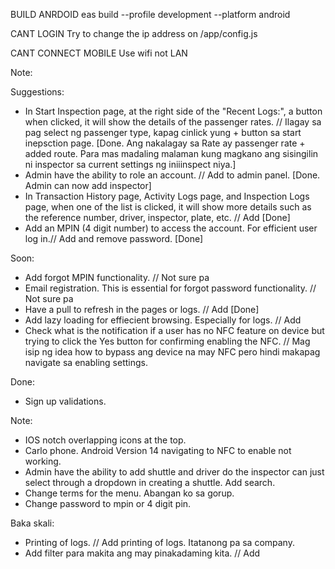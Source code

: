 BUILD ANRDOID
eas build --profile development --platform android

CANT LOGIN
Try to change the ip address on /app/config.js

CANT CONNECT MOBILE
Use wifi not LAN

Note:

Suggestions:
- In Start Inspection page, at the right side of the "Recent Logs:", a button when clicked, it will show the details of the passenger rates. // Ilagay sa pag select ng passenger type, kapag cinlick yung + button sa start inepsction page.
[Done. Ang nakalagay sa Rate ay passenger rate + added route. Para mas madaling malaman kung magkano ang sisingilin ni inspector sa current settings ng iniiinspect niya.]
- Admin have the ability to role an account. // Add to admin panel. [Done. Admin can now add inspector]
- In Transaction History page, Activity Logs page, and Inspection Logs page, when one of the list is clicked, it will show more details such as the reference number, driver, inspector, plate, etc. // Add [Done]
- Add an MPIN (4 digit number) to access the account. For efficient user log in.// Add and remove password. [Done]

Soon:
- Add forgot MPIN functionality. // Not sure pa
- Email registration. This is essential for forgot password functionality. // Not sure pa
- Have a pull to refresh in the pages or logs. // Add [Done]
- Add lazy loading for effiecient browsing. Especially for logs. // Add
- Check what is the notification if a user has no NFC feature on device but trying to click the Yes button for confirming enabling the NFC. // Mag isip ng idea how to bypass ang device na may NFC pero hindi makapag navigate sa enabling settings.

Done:
- Sign up validations.

Note:
- IOS notch overlapping icons at the top.
- Carlo phone. Android Version 14 navigating to NFC to enable not working.
- Admin have the ability to add shuttle and driver do the inspector can just select through a dropdown in creating a shuttle. Add search.
- Change terms for the menu. Abangan ko sa gorup.
- Change password to mpin or 4 digit pin.

Baka skali:
- Printing of logs. // Add printing of logs. Itatanong pa sa company.
- Add filter para makita ang may pinakadaming kita. // Add